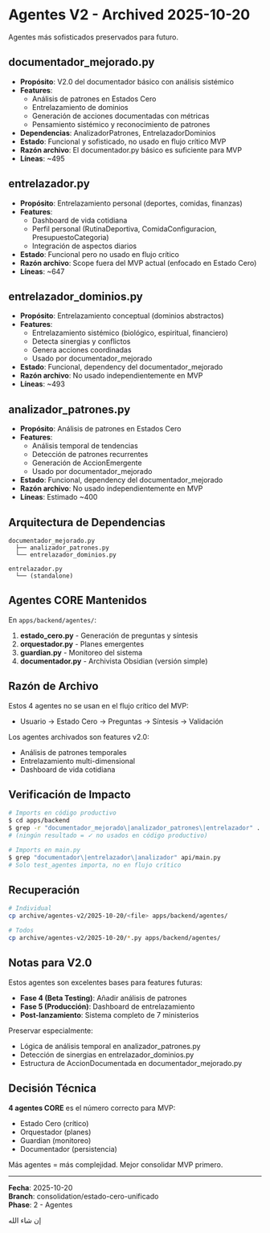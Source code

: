# Agentes V2 - Archived 2025-10-20

Agentes más sofisticados preservados para futuro.

## documentador_mejorado.py
- **Propósito**: V2.0 del documentador básico con análisis sistémico
- **Features**:
  - Análisis de patrones en Estados Cero
  - Entrelazamiento de dominios
  - Generación de acciones documentadas con métricas
  - Pensamiento sistémico y reconocimiento de patrones
- **Dependencias**: AnalizadorPatrones, EntrelazadorDominios
- **Estado**: Funcional y sofisticado, no usado en flujo crítico MVP
- **Razón archivo**: El documentador.py básico es suficiente para MVP
- **Líneas**: ~495

## entrelazador.py
- **Propósito**: Entrelazamiento personal (deportes, comidas, finanzas)
- **Features**:
  - Dashboard de vida cotidiana
  - Perfil personal (RutinaDeportiva, ComidaConfiguracion, PresupuestoCategoria)
  - Integración de aspectos diarios
- **Estado**: Funcional pero no usado en flujo crítico
- **Razón archivo**: Scope fuera del MVP actual (enfocado en Estado Cero)
- **Líneas**: ~647

## entrelazador_dominios.py
- **Propósito**: Entrelazamiento conceptual (dominios abstractos)
- **Features**:
  - Entrelazamiento sistémico (biológico, espiritual, financiero)
  - Detecta sinergias y conflictos
  - Genera acciones coordinadas
  - Usado por documentador_mejorado
- **Estado**: Funcional, dependency del documentador_mejorado
- **Razón archivo**: No usado independientemente en MVP
- **Líneas**: ~493

## analizador_patrones.py
- **Propósito**: Análisis de patrones en Estados Cero
- **Features**:
  - Análisis temporal de tendencias
  - Detección de patrones recurrentes
  - Generación de AccionEmergente
  - Usado por documentador_mejorado
- **Estado**: Funcional, dependency del documentador_mejorado
- **Razón archivo**: No usado independientemente en MVP
- **Líneas**: Estimado ~400

## Arquitectura de Dependencias

```
documentador_mejorado.py
  ├── analizador_patrones.py
  └── entrelazador_dominios.py

entrelazador.py
  └── (standalone)
```

## Agentes CORE Mantenidos

En `apps/backend/agentes/`:
1. **estado_cero.py** - Generación de preguntas y síntesis
2. **orquestador.py** - Planes emergentes
3. **guardian.py** - Monitoreo del sistema
4. **documentador.py** - Archivista Obsidian (versión simple)

## Razón de Archivo

Estos 4 agentes no se usan en el flujo crítico del MVP:
- Usuario → Estado Cero → Preguntas → Síntesis → Validación

Los agentes archivados son features v2.0:
- Análisis de patrones temporales
- Entrelazamiento multi-dimensional
- Dashboard de vida cotidiana

## Verificación de Impacto

```bash
# Imports en código productivo
$ cd apps/backend
$ grep -r "documentador_mejorado\|analizador_patrones\|entrelazador" . --exclude-dir=archive
# (ningún resultado = ✓ no usados en código productivo)

# Imports en main.py
$ grep "documentador\|entrelazador\|analizador" api/main.py
# Solo test_agentes importa, no en flujo crítico
```

## Recuperación

```bash
# Individual
cp archive/agentes-v2/2025-10-20/<file> apps/backend/agentes/

# Todos
cp archive/agentes-v2/2025-10-20/*.py apps/backend/agentes/
```

## Notas para V2.0

Estos agentes son excelentes bases para features futuras:
- **Fase 4 (Beta Testing)**: Añadir análisis de patrones
- **Fase 5 (Producción)**: Dashboard de entrelazamiento
- **Post-lanzamiento**: Sistema completo de 7 ministerios

Preservar especialmente:
- Lógica de análisis temporal en analizador_patrones.py
- Detección de sinergias en entrelazador_dominios.py
- Estructura de AccionDocumentada en documentador_mejorado.py

## Decisión Técnica

**4 agentes CORE** es el número correcto para MVP:
- Estado Cero (crítico)
- Orquestador (planes)
- Guardian (monitoreo)
- Documentador (persistencia)

Más agentes = más complejidad. Mejor consolidar MVP primero.

---

**Fecha**: 2025-10-20  
**Branch**: consolidation/estado-cero-unificado  
**Phase**: 2 - Agentes  

إن شاء الله

